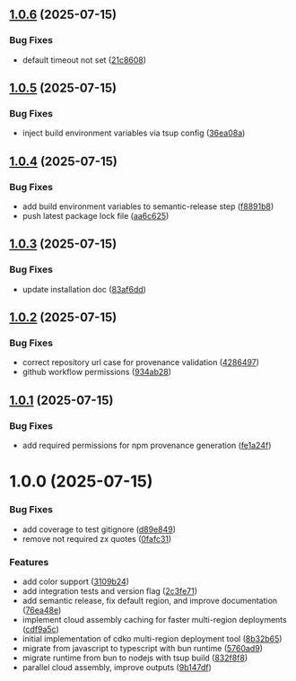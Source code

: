 ## [1.0.6](https://github.com/Owloops/cdko/compare/v1.0.5...v1.0.6) (2025-07-15)


### Bug Fixes

* default timeout not set ([21c8608](https://github.com/Owloops/cdko/commit/21c860802eeecfe2f7876b22fb56f73432351ccd))

## [1.0.5](https://github.com/Owloops/cdko/compare/v1.0.4...v1.0.5) (2025-07-15)


### Bug Fixes

* inject build environment variables via tsup config ([36ea08a](https://github.com/Owloops/cdko/commit/36ea08ae2fe526f0022a01a5023eb66cb0402817))

## [1.0.4](https://github.com/Owloops/cdko/compare/v1.0.3...v1.0.4) (2025-07-15)


### Bug Fixes

* add build environment variables to semantic-release step ([f8891b8](https://github.com/Owloops/cdko/commit/f8891b8c3f929c99f654663e3e9c7e36263005df))
* push latest package lock file ([aa6c625](https://github.com/Owloops/cdko/commit/aa6c62557b50fbe542da11533b520d52d7ab9a1b))

## [1.0.3](https://github.com/Owloops/cdko/compare/v1.0.2...v1.0.3) (2025-07-15)


### Bug Fixes

* update installation doc ([83af6dd](https://github.com/Owloops/cdko/commit/83af6dd313b4ef30cec126104b969cd79a3c227d))

## [1.0.2](https://github.com/Owloops/cdko/compare/v1.0.1...v1.0.2) (2025-07-15)


### Bug Fixes

* correct repository url case for provenance validation ([4286497](https://github.com/Owloops/cdko/commit/428649716d0d719b184178da0e108b84728aade9))
* github workflow permissions ([934ab28](https://github.com/Owloops/cdko/commit/934ab2840a14c23b0e89376a7ed951f6b7710918))

## [1.0.1](https://github.com/owloops/cdko/compare/v1.0.0...v1.0.1) (2025-07-15)


### Bug Fixes

* add required permissions for npm provenance generation ([fe1a24f](https://github.com/owloops/cdko/commit/fe1a24fcdd310dd39fb7f3c2b2a04fb99bbd2105))

# 1.0.0 (2025-07-15)


### Bug Fixes

* add coverage to test gitignore ([d89e849](https://github.com/owloops/cdko/commit/d89e849c290d3772b3f967fd46b7a84df075b96f))
* remove not required zx quotes ([0fafc31](https://github.com/owloops/cdko/commit/0fafc31895c2b2834bc0a687bcff20dcc21d626d))


### Features

* add color support ([3109b24](https://github.com/owloops/cdko/commit/3109b24bc23bebace2872b46056956c753cc9c78))
* add integration tests and version flag ([2c3fe71](https://github.com/owloops/cdko/commit/2c3fe71e928e2f8774586a7a67a3de26f4cfe0c0))
* add semantic release, fix default region, and improve documentation ([76ea48e](https://github.com/owloops/cdko/commit/76ea48e995b0a0ba282c7c8464d737dc0957e940))
* implement cloud assembly caching for faster multi-region deployments ([cdf9a5c](https://github.com/owloops/cdko/commit/cdf9a5c4e14b489f46c39e466076cbe09d63c72f))
* initial implementation of cdko multi-region deployment tool ([8b32b65](https://github.com/owloops/cdko/commit/8b32b65269567ea343abb00035b53cabe38ba7f5))
* migrate from javascript to typescript with bun runtime ([5760ad9](https://github.com/owloops/cdko/commit/5760ad98f81bac5a87ffee659ecd03bfe428b030))
* migrate runtime from bun to nodejs with tsup build ([832f8f8](https://github.com/owloops/cdko/commit/832f8f8d6c8ab986d8f73617e99daa20363b9345))
* parallel cloud assembly, improve outputs ([9b147df](https://github.com/owloops/cdko/commit/9b147df279b3ac4966154c113fc34fbbe7d6e4b6))
